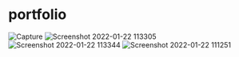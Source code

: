 # portfolio

![Capture](https://user-images.githubusercontent.com/76746914/150626349-8a99bf3b-fe1b-46a9-b905-096a6bfeb902.PNG)
![Screenshot 2022-01-22 113305](https://user-images.githubusercontent.com/76746914/150626362-a109a21d-bb24-4654-9a64-6e2516efab17.png)
![Screenshot 2022-01-22 113344](https://user-images.githubusercontent.com/76746914/150626363-5fcd0e4c-bba7-41f8-a852-24b5dd050c17.png)
![Screenshot 2022-01-22 111251](https://user-images.githubusercontent.com/76746914/150626369-3fa570e0-0bb0-4185-88a6-145d25cd586f.png)
